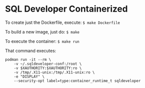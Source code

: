 # SQL Developer Containerized

To create just the Dockerfile, execute:
`$ make Dockerfile`

To build a new image, just do:
`$ make`

To execute the container:
`$ make run`

That command executes:
```
podman run -it --rm \
	-v ~/.sqldeveloper-conf:/root \
	-v $XAUTHORITY:$XAUTHORITY:ro \
	-v /tmp/.X11-unix:/tmp/.X11-unix:ro \
	-e "DISPLAY" \
	--security-opt label=type:container_runtime_t sqldeveloper
```

